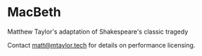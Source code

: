 # MacBeth
Matthew Taylor's adaptation of Shakespeare's classic tragedy

Contact matt@mtaylor.tech for details on performance licensing.
